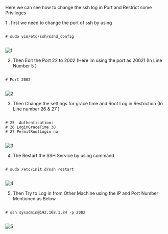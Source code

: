 Here we can see how to change the ssh log in Port and Restrict some Privileges 


1 . first we need to change the port of ssh by using 


```

# sudo vim/etc/ssh/sshd_config


```


![1](https://github.com/babinlonston/Ubuntu-Linux-Stuffs/raw/master/Changing%20ssh%20login%20Port/Selection_001.png)



2. Then Edit the Port 22 to 2002 (Here im using the port as 2002)
   (In Line Number 5 )


```

# Port 2002


```



![2](https://github.com/babinlonston/Ubuntu-Linux-Stuffs/raw/master/Changing%20ssh%20login%20Port/Selection_002.png)



3. Then Change the settings for grace time and Root Log in Restriction 
   (In Line number 26 & 27 )


```

# 25  Authentication:
# 26 LoginGraceTime 30
# 27 PermitRootLogin no


```


![3](https://github.com/babinlonston/Ubuntu-Linux-Stuffs/raw/master/Changing%20ssh%20login%20Port/Selection_003.png)



4. The Restart the SSH Service by using command 


```

# sudo /etc/init.d/ssh restart 


```


![4](https://github.com/babinlonston/Ubuntu-Linux-Stuffs/raw/master/Changing%20ssh%20login%20Port/Selection_004.png)



5. Then Try to Log in from Other Machine using the IP and Port Number Mentioned as Below



```

# ssh sysadmin@192.168.1.84 -p 2002


```



![5](https://github.com/babinlonston/Ubuntu-Linux-Stuffs/raw/master/Changing%20ssh%20login%20Port/Selection_005.png)




